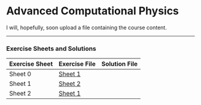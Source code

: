 # Advanced Computational Physics

I will, hopefully, soon upload a file containing the course content.

---

### Exercise Sheets and Solutions
| Exercise Sheet | Exercise File          | Solution File            |
|----------------|-------------------------|--------------------------|
| Sheet 0        | [Sheet 1](/KAUST/CP/acp-exercise-sheet-00-warming-up.pdf) | |
| Sheet 1        | [Sheet 2](/KAUST/CP/acp-exercise-sheet-00-warming-up.pdf) | |
| Sheet 2        | [Sheet 1](Exercises/Sheet_1.pdf) | |


